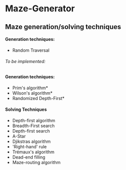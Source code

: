 # Maze-Generator
## Maze generation/solving techniques  
  
#### Generation techniques:  
- Random Traversal  
  
  
###### To be implemented:  

#### Generation techniques:  
- Prim's algorithm*  
- Wilson's algorithm*  
- Randomized Depth-First*  
  
#### Solving Techniques  
- Depth-first algorithm  
- Breadth-First search  
- Depth-first search  
- A-Star  
- Djikstras algorithm  
- 'Right-hand' rule 
- Trémaux's algorithm  
- Dead-end filling  
- Maze-routing algorithm  
  